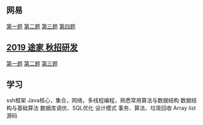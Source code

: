 ## 网易
[第一题](https://paste.ubuntu.com/p/g8cCCCttc3/)
[第二题](https://paste.ubuntu.com/p/rgWZNWP4Qb/)
[第三题](https://paste.ubuntu.com/p/xGGmxSbqt5/)
[第四题](https://paste.ubuntu.com/p/PsPcyWm2Kt/)

## [2019 途家 秋招研发](https://blog.csdn.net/qq_42021846/article/details/82595377)
[第一题](https://paste.ubuntu.com/p/dxs64hWq8X/)
[第二题](https://paste.ubuntu.com/p/wqrrkBZFdf/)
[第三题](https://paste.ubuntu.com/p/7WQ2j9cT7B/)

## 学习
ssh框架
Java核心，集合，网络，多线程编程，熟悉常用算法与数据结构
数据结构与基础算法
数据库调优、SQL优化
设计模式
事务、算法、垃圾回收
Array list 源码